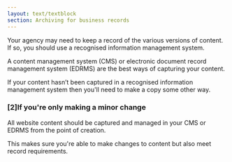 ```yaml
---
layout: text/textblock
section: Archiving for business records
---
```

Your agency may need to keep a record of the various versions of content. If so, you should use a recognised information management system.

A content management system (CMS) or electronic document record management system (EDRMS) are the best ways of capturing your content.

If your content hasn’t been captured in a recognised information management system then you'll need to make a copy some other way.

### [2]If you're only making a minor change
All website content should be captured and managed in your CMS or EDRMS from the point of creation.

This makes sure you're able to make changes to content but also meet record requirements.
